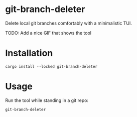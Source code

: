 # git-branch-deleter

Delete local git branches comfortably with a minimalistic TUI.

TODO: Add a nice GIF that shows the tool

# Installation

```console
cargo install --locked git-branch-deleter
```

# Usage

Run the tool while standing in a git repo:

```console
git-branch-deleter
```
